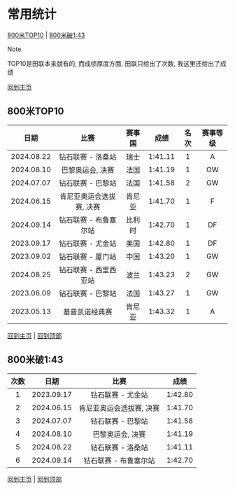 # 常用统计

[800米TOP10](#800米TOP10) | [800米破1:43](#800米破1:43)

> [!NOTE]
> TOP10是田联本来就有的, 而成绩厚度方面, 田联只给出了次数, 我这里还给出了成绩

[回到主页](./Profile.md)

## 800米TOP10

|    日期    |           比赛           | 赛事国 |  成绩   | 名次 | 赛事等级 |
| :--------: | :----------------------: | :----: | :-----: | :--: | :------: |
| 2024.08.22 |    钻石联赛 - 洛桑站     |  瑞士  | 1:41.11 |  1   |    A     |
| 2024.08.10 |     巴黎奥运会, 决赛     |  法国  | 1:41.19 |  1   |    OW    |
| 2024.07.07 |    钻石联赛 - 巴黎站     |  法国  | 1:41.58 |  2   |    GW    |
| 2024.06.15 | 肯尼亚奥运会选拔赛, 决赛 | 肯尼亚 | 1:41.70 |  1   |    F     |
| 2024.09.14 |  钻石联赛 - 布鲁塞尔站   | 比利时 | 1:42.70 |  1   |    DF    |
| 2023.09.17 |    钻石联赛 - 尤金站     |  美国  | 1:42.80 |  1   |    DF    |
| 2023.09.02 |    钻石联赛 - 厦门站     |  中国  | 1:43.20 |  1   |    GW    |
| 2024.08.25 |  钻石联赛 - 西里西亚站   |  波兰  | 1:43.23 |  2   |    GW    |
| 2023.06.09 |    钻石联赛 - 巴黎站     |  法国  | 1:43.27 |  1   |    GW    |
| 2023.05.13 |      基普凯诺经典赛      | 肯尼亚 | 1:43.32 |  1   |    A     |

[回到主页](./Profile.md) | [回到顶部](#常用统计)

## 800米破1:43

| 次数 | 日期         | 比赛              | 成绩   |
|:---:|:----------:|:---------------:|:----:|
| 1  | 2023.09.17 |    钻石联赛 - 尤金站     | 1:42.80 |
| 2  | 2024.06.15 | 肯尼亚奥运会选拔赛, 决赛 | 1:41.70 |
| 3  | 2024.07.07 |    钻石联赛 - 巴黎站     | 1:41.58 |
| 4  | 2024.08.10 |     巴黎奥运会, 决赛     | 1:41.19 |
| 5  | 2024.08.22 |    钻石联赛 - 洛桑站     | 1:41.11 |
| 6 | 2024.09.14 |  钻石联赛 - 布鲁塞尔站   | 1:42.70 |

[回到主页](./Profile.md) | [回到顶部](#常用统计)